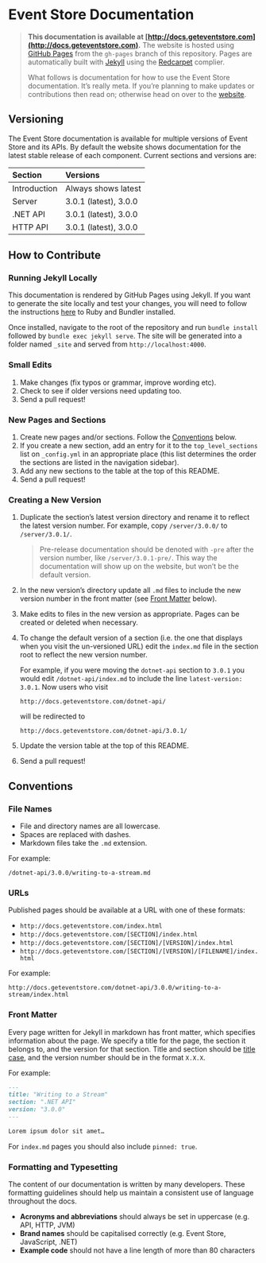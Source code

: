 # Event Store Documentation

> **This documentation is available at [http://docs.geteventstore.com](http://docs.geteventstore.com).** The website is hosted using [GitHub Pages](https://pages.github.com) from the `gh-pages` branch of this repository. Pages are automatically built with [Jekyll](http://jekyllrb.com) using the [Redcarpet](https://github.com/vmg/redcarpet) complier.
>
> What follows is documentation for how to use the Event Store documentation. It’s really meta. If you’re planning to make updates or contributions then read on; otherwise head on over to the [website](http://docs.geteventstore.com).

## Versioning

The Event Store documentation is available for multiple versions of Event Store and its APIs. By default the website shows documentation for the latest stable release of each component. Current sections and versions are:

| Section      | Versions              |
| :----------- | :-------------------- |
| Introduction | Always shows latest   |
| Server       | 3.0.1 (latest), 3.0.0 |
| .NET API     | 3.0.1 (latest), 3.0.0 |
| HTTP API     | 3.0.1 (latest), 3.0.0 |

## How to Contribute

### Running Jekyll Locally

This documentation is rendered by GitHub Pages using Jekyll. If you want to generate the site locally and test your changes, you will need to follow the instructions [here](https://help.github.com/articles/using-jekyll-with-pages/#installing-jekyll) to Ruby and Bundler installed.

Once installed, navigate to the root of the repository and run `bundle install` followed by `bundle exec jekyll serve`. The site will be generated into a folder named `_site` and served from `http://localhost:4000`.

### Small Edits

1. Make changes (fix typos or grammar, improve wording etc).
2. Check to see if older versions need updating too.
3. Send a pull request!

### New Pages and Sections

1. Create new pages and/or sections. Follow the [Conventions](#conventions) below.
2. If you create a new section, add an entry for it to the `top_level_sections` list on `_config.yml` in an appropriate place (this list determines the order the sections are listed in the navigation sidebar).
3. Add any new sections to the table at the top of this README.
4. Send a pull request!

### Creating a New Version

1. Duplicate the section’s latest version directory and rename it to reflect the latest version number. For example, copy `/server/3.0.0/` to `/server/3.0.1/`.

   > Pre-release documentation should be denoted with `-pre` after the version number, like `/server/3.0.1-pre/`. This way the documentation will show up on the website, but won’t be the default version.
2. In the new version’s directory update all `.md` files to include the new version number in the front matter (see [Front Matter](#front-matter) below).
3. Make edits to files in the new version as appropriate. Pages can be created or deleted when necessary.
4. To change the default version of a section (i.e. the one that displays when you visit the un-versioned URL) edit the `index.md` file in the section root to reflect the new version number.

   For example, if you were moving the `dotnet-api` section to `3.0.1` you would edit `/dotnet-api/index.md` to include the line `latest-version: 3.0.1`. Now users who visit

   ```
   http://docs.geteventstore.com/dotnet-api/
   ```

   will be redirected to

   ```
   http://docs.geteventstore.com/dotnet-api/3.0.1/
   ```
4. Update the version table at the top of this README.
5. Send a pull request!

## Conventions

### File Names

- File and directory names are all lowercase.
- Spaces are replaced with dashes.
- Markdown files take the `.md` extension.

For example:

```
/dotnet-api/3.0.0/writing-to-a-stream.md
```

### URLs

Published pages should be available at a URL with one of these formats:

- `http://docs.geteventstore.com/index.html`
- `http://docs.geteventstore.com/[SECTION]/index.html`
- `http://docs.geteventstore.com/[SECTION]/[VERSION]/index.html`
- `http://docs.geteventstore.com/[SECTION]/[VERSION]/[FILENAME]/index.html`

For example:

```
http://docs.geteventstore.com/dotnet-api/3.0.0/writing-to-a-stream/index.html
```

### Front Matter

Every page written for Jekyll in markdown has front matter, which specifies information about the page. We specify a title for the page, the section it belongs to, and the version for that section. Title and section should be [title case](http://en.wiktionary.org/wiki/title_case), and the version number should be in the format `X.X.X`.

For example:
```markdown
---
title: "Writing to a Stream"
section: ".NET API"
version: "3.0.0"
---

Lorem ipsum dolor sit amet…
```

For `index.md` pages you should also include `pinned: true`.

### Formatting and Typesetting

The content of our documentation is written by many developers. These formatting guidelines should help us maintain a consistent use of language throughout the docs.

- **Acronyms and abbreviations** should always be set in uppercase (e.g. API, HTTP, JVM)
- **Brand names** should be capitalised correctly (e.g. Event Store, JavaScript, .NET)
- **Example code** should not have a line length of more than 80 characters
